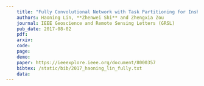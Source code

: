 ```yaml
---
    title: "Fully Convolutional Network with Task Partitioning for Inshore Ship Detection in Optical Remote Sensing Images"
    authors: Haoning Lin, **Zhenwei Shi** and Zhengxia Zou
    journal: IEEE Geoscience and Remote Sensing Letters (GRSL)
    pub_date: 2017-08-02
    pdf: 
    arxiv: 
    code: 
    page: 
    demo: 
    paper: https://ieeexplore.ieee.org/document/8000357
    bibtex: /static/bib/2017_haoning_lin_fully.txt
    data:
---
```

    
